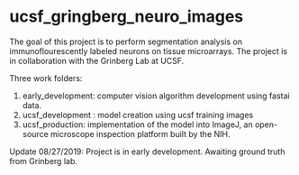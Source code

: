 # ucsf_gringberg_neuro_images

The goal of this project is to perform segmentation analysis on immunoflourescently labeled neurons on tissue microarrays. The project is in collaboration with the Grinberg Lab at UCSF. 

Three work folders:
1. early_development: computer vision algorithm development using fastai data.
2. ucsf_development : model creation using ucsf training images
3. ucsf_production: implementation of the model into ImageJ, an open-source microscope inspection platform built by the NIH. 

Update 08/27/2019:
Project is in early development. Awaiting ground truth from Grinberg lab.
